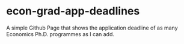 # econ-grad-app-deadlines
A simple Github Page that shows the application deadline of as many Economics Ph.D. programmes as I can add.
